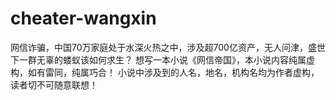 # cheater-wangxin
网信诈骗，中国70万家庭处于水深火热之中，涉及超700亿资产，无人问津，盛世下一群无辜的蝼蚁该如何求生？
想写一本小说《网信帝国》，本小说内容纯属虚构，如有雷同，纯属巧合！
小说中涉及到的人名，地名，机构名均为作者虚构，读者切不可随意联想！
